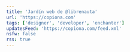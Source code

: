 ```yaml
---
title: 'Jardín web de @librenauta'
url: 'https://copiona.com'
tags: ['designer', 'developer', 'enchanter']
updatesFeed: 'https://copiona.com/feed.xml'
nsfw: false
rss: true
---
```

